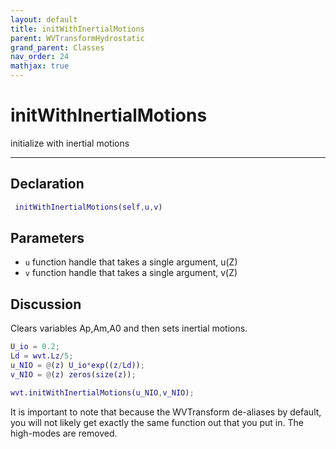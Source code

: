 ```yaml
---
layout: default
title: initWithInertialMotions
parent: WVTransformHydrostatic
grand_parent: Classes
nav_order: 24
mathjax: true
---
```


#  initWithInertialMotions

initialize with inertial motions


---

## Declaration
```matlab
 initWithInertialMotions(self,u,v)
```
## Parameters
+ `u`  function handle that takes a single argument, u(Z)
+ `v`  function handle that takes a single argument, v(Z)

## Discussion

  Clears variables Ap,Am,A0 and then sets inertial motions.
  
  ```matlab
  U_io = 0.2;
  Ld = wvt.Lz/5;
  u_NIO = @(z) U_io*exp((z/Ld));
  v_NIO = @(z) zeros(size(z));
 
  wvt.initWithInertialMotions(u_NIO,v_NIO);
  ```
 
  It is important to note that because the WVTransform
  de-aliases by default, you will not likely get exactly the
  same function out that you put in. The high-modes are
  removed.
 
        

